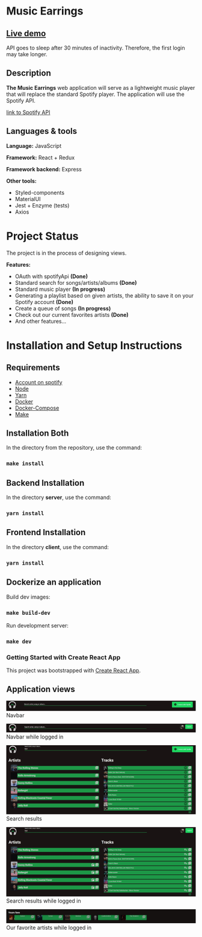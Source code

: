 # Music Earrings

## [Live demo](https://music-earrings.herokuapp.com/)

API goes to sleep after 30 minutes of inactivity. Therefore, the first login may take longer.

## Description

**The Music Earrings** web application will serve as a lightweight music player that will replace the standard Spotify player. The application will use the Spotify API.

[link to Spotify API](https://developer.spotify.com/)

## Languages & tools

**Language:** JavaScript

**Framework:** React + Redux

**Framework backend:** Express

**Other tools:**

- Styled-components
- MaterialUI
- Jest + Enzyme (tests)
- Axios

# Project Status

The project is in the process of designing views.

**Features:**

- OAuth with spotifyApi **(Done)**
- Standard search for songs/artists/albums **(Done)**
- Standard music player **(In progress)**
- Generating a playlist based on given artists, the ability to save it on your Spotify account **(Done)**
- Create a queue of songs **(In progress)**
- Check out our current favorites artists **(Done)**
- And other features...

# Installation and Setup Instructions

## Requirements

- [Account on spotify](https://developer.spotify.com/)
- [Node](https://nodejs.org/en/)
- [Yarn](https://yarnpkg.com/)
- [Docker](https://www.docker.com/)
- [Docker-Compose](https://docs.docker.com/compose/)
- [Make](https://www.tutorialspoint.com/unix_commands/make.htm)

## Installation Both

In the directory from the repository, use the command:

### `make install`

## Backend Installation

In the directory **server**, use the command:

### `yarn install`

## Frontend Installation

In the directory **client**, use the command:

### `yarn install`

## Dockerize an application

Build dev images:

### `make build-dev`

Run development server:

### `make dev`

### Getting Started with Create React App

This project was bootstrapped with [Create React App](https://github.com/facebook/create-react-app).

## Application views
![navbar](./ss/Navbar.jpg)
Navbar

![navbar  logged in](./ss/NavbarLogged.jpg)
Navbar while logged in

![Search Results](./ss/Search.jpg)
Search results

![Search Results  logged in](./ss/SearchLogged.jpg)
Search results while logged in

![favorite artists](./ss/Favs.jpg)
Our favorite artists while logged in
